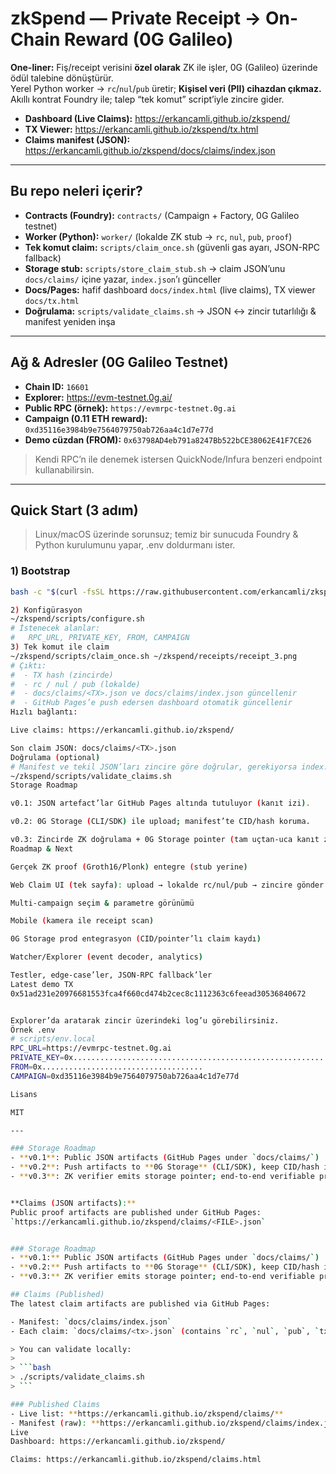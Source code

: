 # zkSpend — Private Receipt → On-Chain Reward (0G Galileo)

**One-liner:** Fiş/receipt verisini **özel olarak** ZK ile işler, 0G (Galileo) üzerinde ödül talebine dönüştürür.  
Yerel Python worker → `rc`/`nul`/`pub` üretir; **Kişisel veri (PII) cihazdan çıkmaz.**  
Akıllı kontrat Foundry ile; talep “tek komut” script’iyle zincire gider.

- **Dashboard (Live Claims):** https://erkancamli.github.io/zkspend/  
- **TX Viewer:** https://erkancamli.github.io/zkspend/tx.html  
- **Claims manifest (JSON):** https://erkancamli.github.io/zkspend/docs/claims/index.json

---

## Bu repo neleri içerir?

- **Contracts (Foundry):** `contracts/` (Campaign + Factory, 0G Galileo testnet)  
- **Worker (Python):** `worker/` (lokalde ZK stub → `rc`, `nul`, `pub`, `proof`)  
- **Tek komut claim:** `scripts/claim_once.sh` (güvenli gas ayarı, JSON-RPC fallback)  
- **Storage stub:** `scripts/store_claim_stub.sh` → claim JSON’unu `docs/claims/` içine yazar, `index.json`’ı günceller  
- **Docs/Pages:** hafif dashboard `docs/index.html` (live claims), TX viewer `docs/tx.html`  
- **Doğrulama:** `scripts/validate_claims.sh` → JSON ↔ zincir tutarlılığı & manifest yeniden inşa

---

## Ağ & Adresler (0G Galileo Testnet)

- **Chain ID:** `16601`  
- **Explorer:** https://evm-testnet.0g.ai/  
- **Public RPC (örnek):** `https://evmrpc-testnet.0g.ai`  
- **Campaign (0.11 ETH reward):** `0xd35116e3984b9e7564079750ab726aa4c1d7e77d`  
- **Demo cüzdan (FROM):** `0x63798AD4eb791a8247Bb522bCE38062E41F7CE26`

> Kendi RPC’n ile denemek istersen QuickNode/Infura benzeri endpoint kullanabilirsin.

---

## Quick Start (3 adım)

> Linux/macOS üzerinde sorunsuz; temiz bir sunucuda Foundry & Python kurulumunu yapar, .env doldurmanı ister.

### 1) Bootstrap
```bash
bash -c "$(curl -fsSL https://raw.githubusercontent.com/erkancamli/zkspend/main/scripts/bootstrap.sh)"

2) Konfigürasyon
~/zkspend/scripts/configure.sh
# İstenecek alanlar:
#   RPC_URL, PRIVATE_KEY, FROM, CAMPAIGN
3) Tek komut ile claim
~/zkspend/scripts/claim_once.sh ~/zkspend/receipts/receipt_3.png
# Çıktı:
#  - TX hash (zincirde)
#  - rc / nul / pub (lokalde)
#  - docs/claims/<TX>.json ve docs/claims/index.json güncellenir
#  - GitHub Pages’e push edersen dashboard otomatik güncellenir
Hızlı bağlantı:

Live claims: https://erkancamli.github.io/zkspend/

Son claim JSON: docs/claims/<TX>.json
Doğrulama (optional)
# Manifest ve tekil JSON’ları zincire göre doğrular, gerekiyorsa index.json’u yeniden kurar
~/zkspend/scripts/validate_claims.sh
Storage Roadmap

v0.1: JSON artefact’lar GitHub Pages altında tutuluyor (kanıt izi).

v0.2: 0G Storage (CLI/SDK) ile upload; manifest’te CID/hash koruma.

v0.3: Zincirde ZK doğrulama + 0G Storage pointer (tam uçtan-uca kanıt zinciri).
Roadmap & Next

Gerçek ZK proof (Groth16/Plonk) entegre (stub yerine)

Web Claim UI (tek sayfa): upload → lokalde rc/nul/pub → zincire gönder

Multi-campaign seçim & parametre görünümü

Mobile (kamera ile receipt scan)

0G Storage prod entegrasyon (CID/pointer’lı claim kaydı)

Watcher/Explorer (event decoder, analytics)

Testler, edge-case’ler, JSON-RPC fallback’ler
Latest demo TX
0x51ad231e20976681553fca4f660cd474b2cec8c1112363c6feead30536840672


Explorer’da aratarak zincir üzerindeki log’u görebilirsiniz.
Örnek .env
# scripts/env.local
RPC_URL=https://evmrpc-testnet.0g.ai
PRIVATE_KEY=0x........................................................
FROM=0x....................................
CAMPAIGN=0xd35116e3984b9e7564079750ab726aa4c1d7e77d

Lisans

MIT

---

### Storage Roadmap
- **v0.1**: Public JSON artifacts (GitHub Pages under `docs/claims/`)
- **v0.2**: Push artifacts to **0G Storage** (CLI/SDK), keep CID/hash in claim record
- **v0.3**: ZK verifier emits storage pointer; end-to-end verifiable proof trail


**Claims (JSON artifacts):**  
Public proof artifacts are published under GitHub Pages:  
`https://erkancamli.github.io/zkspend/claims/<FILE>.json`


### Storage Roadmap
- **v0.1:** Public JSON artifacts (GitHub Pages under `docs/claims/`)
- **v0.2:** Push artifacts to **0G Storage** (CLI/SDK), keep CID/hash in claim record *(stubbed now: see `scripts/uploader_0g_stub.sh`)*  
- **v0.3:** ZK verifier emits storage pointer; end-to-end verifiable proof trail

## Claims (Published)
The latest claim artifacts are published via GitHub Pages:

- Manifest: `docs/claims/index.json`
- Each claim: `docs/claims/<tx>.json` (contains `rc`, `nul`, `pub`, `tx`, optional storage pointer)

> You can validate locally:
>
> ```bash
> ./scripts/validate_claims.sh
> ```

### Published Claims
- Live list: **https://erkancamli.github.io/zkspend/claims/**  
- Manifest (raw): **https://erkancamli.github.io/zkspend/claims/index.json**
Live
Dashboard: https://erkancamli.github.io/zkspend/

Claims: https://erkancamli.github.io/zkspend/claims.html
